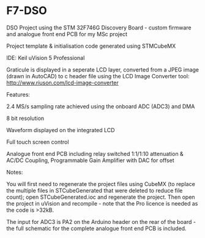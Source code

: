 # F7-DSO
DSO Project using the STM 32F746G Discovery Board - custom firmware and analogue front end PCB for my MSc project

Project template & initialisation code generated using STMCubeMX

IDE: Keil uVision 5 Professional

Graticule is displayed in a seperate LCD layer, converted from a JPEG image (drawn in AutoCAD) to c header file using the LCD Image Converter tool: http://www.riuson.com/lcd-image-converter

Features:

2.4 MS/s sampling rate achieved using the onboard ADC (ADC3) and DMA

8 bit resolution

Waveform displayed on the integrated LCD

Full touch screen control

Analogue front end PCB including relay switched 1:1/1:10 attenuation & AC/DC Coupling, Programmable Gain Amplifier with DAC for offset
        
Notes:

You will first need to regenerate the project files using CubeMX (to replace the multiple files in STCubeGenerated that were deleted to reduce file count); open STCubeGenerated.ioc and regenerate the project. Then open the project in uVision and recompile - note that the Pro licence is needed as the code is >32kB.

The input for ADC3 is PA2 on the Arduino header on the rear of the board - the full schematic for the complete analogue front end PCB is included.

